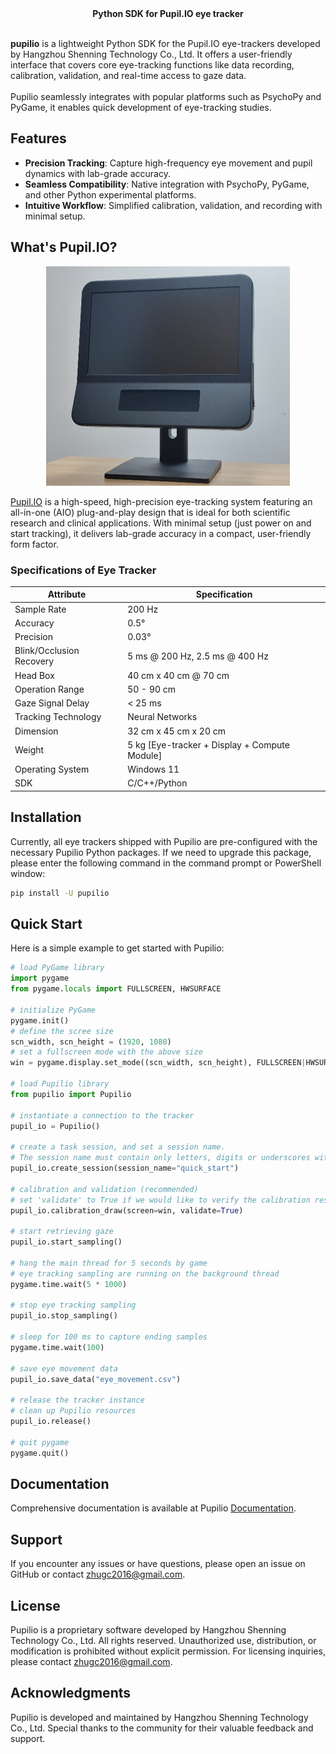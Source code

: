 <div align="center">
  <b>Python SDK for Pupil.IO eye tracker</b><br/><br/>
</div>

**pupilio** is a lightweight Python SDK for the Pupil.IO eye-trackers developed by Hangzhou Shenning Technology Co., Ltd. It offers a user-friendly interface that covers core eye-tracking functions like data recording, calibration,  validation, and real-time access to gaze data. <br/><br/>
Pupilio seamlessly integrates with popular platforms such as PsychoPy and PyGame, it enables quick development of eye-tracking studies.

## Features

- **Precision Tracking**: Capture high-frequency eye movement and pupil dynamics with lab-grade accuracy.
- **Seamless Compatibility**: Native integration with PsychoPy, PyGame, and other Python experimental platforms.
- **Intuitive Workflow**: Simplified calibration, validation, and recording with minimal setup.
 
## What's Pupil.IO?

<div align="center">
  <a href="https://raw.githubusercontent.com/GanchengZhu/Pupilio/refs/heads/master/docs/_static/images/intro/about/banner.png">
    <img width="390" height="351" src="https://raw.githubusercontent.com/GanchengZhu/Pupilio/refs/heads/master/docs/_static/images/intro/about/banner.png">
  </a>
</div>

[Pupil.IO](https://www.deep-gaze.com/) is a high-speed, high-precision eye-tracking system featuring an all-in-one (AIO) plug-and-play design that is ideal for both scientific research and clinical applications. With minimal setup (just power on and start tracking), it delivers lab-grade accuracy in a compact, user-friendly form factor.

### Specifications of Eye Tracker

| Attribute                | Specification                                 |
|--------------------------|-----------------------------------------------|
| Sample Rate              | 200 Hz        |
| Accuracy                 | 0.5°                                          |
| Precision                | 0.03°                                         |
| Blink/Occlusion Recovery | 5 ms @ 200 Hz, 2.5 ms @ 400 Hz                |
| Head Box                 | 40 cm x 40 cm @ 70 cm                         |
| Operation Range          | 50 - 90 cm                                    |
| Gaze Signal Delay        | < 25 ms                                       |
| Tracking Technology      | Neural Networks                               |
| Dimension                | 32 cm x 45 cm x 20 cm                         |
| Weight                   | 5 kg [Eye-tracker + Display + Compute Module] |
| Operating System         | Windows 11                                    |
| SDK                      | C/C++/Python                                  |

## Installation

Currently, all eye trackers shipped with Pupilio are pre-configured with the necessary Pupilio Python packages. If we need to upgrade this package, please enter the following command in the command prompt or PowerShell window:

```bash
pip install -U pupilio
```


## Quick Start
Here is a simple example to get started with Pupilio:

```python
# load PyGame library
import pygame
from pygame.locals import FULLSCREEN, HWSURFACE

# initialize PyGame
pygame.init()
# define the scree size
scn_width, scn_height = (1920, 1080)
# set a fullscreen mode with the above size
win = pygame.display.set_mode((scn_width, scn_height), FULLSCREEN|HWSURFACE)

# load Pupilio library
from pupilio import Pupilio

# instantiate a connection to the tracker
pupil_io = Pupilio()

# create a task session, and set a session name. 
# The session name must contain only letters, digits or underscores without any special characters.
pupil_io.create_session(session_name="quick_start")

# calibration and validation (recommended)
# set 'validate' to True if we would like to verify the calibration results
pupil_io.calibration_draw(screen=win, validate=True)

# start retrieving gaze
pupil_io.start_sampling()

# hang the main thread for 5 seconds by game
# eye tracking sampling are running on the background thread
pygame.time.wait(5 * 1000)

# stop eye tracking sampling
pupil_io.stop_sampling()

# sleep for 100 ms to capture ending samples
pygame.time.wait(100)

# save eye movement data
pupil_io.save_data("eye_movement.csv")

# release the tracker instance
# clean up Pupilio resources
pupil_io.release()

# quit pygame
pygame.quit()
```

## Documentation

Comprehensive documentation is available at Pupilio [Documentation](https://pupilio.readthedocs.io/en/latest/start/demo.html).

## Support

If you encounter any issues or have questions, please open an issue on GitHub or contact [zhugc2016@gmail.com](mailto:zhugc2016@gmail.com).

## License

Pupilio is a proprietary software developed by Hangzhou Shenning Technology Co., Ltd. All rights reserved. Unauthorized use, distribution, or modification is prohibited without explicit permission. For licensing inquiries, please contact [zhugc2016@gmail.com](mailto:zhugc2016@gmail.com).

## Acknowledgments
Pupilio is developed and maintained by Hangzhou Shenning Technology Co., Ltd. Special thanks to the community for their valuable feedback and support.
